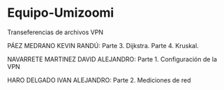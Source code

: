 # Equipo-Umizoomi
Transeferencias de archivos VPN

PÁEZ MEDRANO KEVIN RANDÚ:
Parte 3. Dijkstra.
Parte 4. Kruskal.

NAVARRETE MARTINEZ DAVID ALEJANDRO:
Parte 1. Configuración de la VPN

HARO DELGADO IVAN ALEJANDRO:
Parte 2. Mediciones de red
